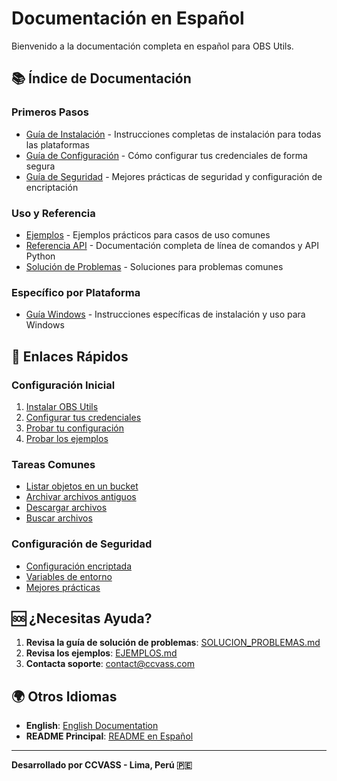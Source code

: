 # Documentación en Español

Bienvenido a la documentación completa en español para OBS Utils.

## 📚 Índice de Documentación

### Primeros Pasos
- [Guía de Instalación](INSTALACION.md) - Instrucciones completas de instalación para todas las plataformas
- [Guía de Configuración](CONFIGURACION.md) - Cómo configurar tus credenciales de forma segura
- [Guía de Seguridad](SEGURIDAD.md) - Mejores prácticas de seguridad y configuración de encriptación

### Uso y Referencia
- [Ejemplos](EJEMPLOS.md) - Ejemplos prácticos para casos de uso comunes
- [Referencia API](API.md) - Documentación completa de línea de comandos y API Python
- [Solución de Problemas](SOLUCION_PROBLEMAS.md) - Soluciones para problemas comunes

### Específico por Plataforma
- [Guía Windows](GUIA_WINDOWS.md) - Instrucciones específicas de instalación y uso para Windows

## 🚀 Enlaces Rápidos

### Configuración Inicial
1. [Instalar OBS Utils](INSTALACION.md#métodos-de-instalación)
2. [Configurar tus credenciales](CONFIGURACION.md#métodos-de-configuración)
3. [Probar tu configuración](CONFIGURACION.md#probar-configuración)
4. [Probar los ejemplos](EJEMPLOS.md#ejemplos-básicos)

### Tareas Comunes
- [Listar objetos en un bucket](EJEMPLOS.md#1-listar-objetos-en-un-bucket)
- [Archivar archivos antiguos](EJEMPLOS.md#2-archivar-archivos-antiguos)
- [Descargar archivos](EJEMPLOS.md#3-descargar-archivos)
- [Buscar archivos](EJEMPLOS.md#ejemplos-de-búsqueda)

### Configuración de Seguridad
- [Configuración encriptada](SEGURIDAD.md#método-1-configuración-encriptada-recomendado)
- [Variables de entorno](SEGURIDAD.md#método-2-variables-de-entorno)
- [Mejores prácticas](SEGURIDAD.md#mejores-prácticas-de-contraseñas)

## 🆘 ¿Necesitas Ayuda?

1. **Revisa la guía de solución de problemas**: [SOLUCION_PROBLEMAS.md](SOLUCION_PROBLEMAS.md)
2. **Revisa los ejemplos**: [EJEMPLOS.md](EJEMPLOS.md)
3. **Contacta soporte**: [contact@ccvass.com](mailto:contact@ccvass.com)

## 🌍 Otros Idiomas

- **English**: [English Documentation](../en/)
- **README Principal**: [README en Español](../../README_ES.md)

---

**Desarrollado por CCVASS - Lima, Perú 🇵🇪**

